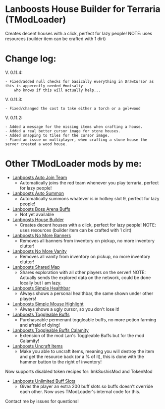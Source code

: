 # Lanboosts House Builder for Terraria (TModLoader)
 Creates decent houses with a click, perfect for lazy people!
NOTE: uses resources (builder item can be crafted with 1 dirt)


# Change log:
V. 0.11.4:

	- Fixed/added null checks for basically everything in DrawCursor as this is apperently needed #notsalty
		who knows if this will actually help...


V. 0.11.3:

	- Fixed/changed the cost to take either a torch or a gel+wood


V. 0.11.2:

	- Added a message for the missing items when crafting a house.
	- Added a real better cursor image for stone houses.
	- Added snapping to tiles for the cursor image.
	- Fixed an issue on multiplayer, when crafting a stone house the server created a wood house.

# Other TModLoader mods by me:
* [Lanboosts Auto Join Team](https://github.com/Lanboost/TModLoader_LansAutoJoinTeam)
  * Automatically joins the red team whenever you play terraria, perfect for lazy people!
* [Lanboosts Auto Summon](https://github.com/Lanboost/TModLoader_LansAutoSummon)
  * Automatically summons whatever is in hotkey slot 9, perfect for lazy people!
* [Lanboosts Boss Arena Buffs](https://github.com/Lanboost/TModLoader_LansBossArenaBuffs)
  * Not yet available
* [Lanboosts House Builder](https://github.com/Lanboost/TModLoader_LansHouseBuilder)
  * Creates decent houses with a click, perfect for lazy people!
NOTE: uses resources (builder item can be crafted with 1 dirt)
* [Lanboosts No More Banners](https://github.com/Lanboost/TModLoader_LansNoMoreBanners)
  * Removes all banners from inventory on pickup, no more inventory clutter!
* [Lanboosts No More Vanity](https://github.com/Lanboost/TModLoader_LansNoMoreVanity)
  * Removes all vanity from inventory on pickup, no more inventory clutter!
* [Lanboosts Shared Map](https://github.com/Lanboost/TModLoader_LansSharedMap)
  * Shares exploration with all other players on the server! 
NOTE: Actually sends the explored data on the network, could be done locally but I am lazy.
* [Lanboosts Simple Healthbar](https://github.com/Lanboost/TModLoader_LansSimpleHealthbar)
  * Always shows a personal healthbar, the same shown under other players!
* [Lanboosts Simple Mouse Highlight](https://github.com/Lanboost/TModLoader_LansSimpleMouseHighlight)
  * Always shows a ugly cursor, so you don't lose it!
* [Lanboosts Toggleable Buffs](https://github.com/Lanboost/TModLoader_LansToggleableBuffs)
  * Purchaseable permenant toggleable buffs, no more potion farming and afraid of dying!
* [Lanboosts Toggleable Buffs Calamity](https://github.com/Lanboost/TModLoader_LansToggleableBuffsCalamity)
  * Extension of the mod Lan's Toggleable Buffs but for the mod Calamity!
* [Lanboosts Uncraft Items](https://github.com/Lanboost/TModLoader_LansUncraftItems)
  * Make you able to uncraft items, meaning you will destroy the item and get the resource back (or a % of it), this is done with the hammer button to the right of inventory!


Now supports disabled token recipes for: ImkSushisMod and TokenMod
* [Lanboosts Unlimited Buff Slots](https://github.com/Lanboost/TModLoader_LansUnlimitedBuffSlots)
  * Gives the player an extra 200 buff slots so buffs doesn't override each other. Now uses TModLoader's internal code for this.

 Contact me by issues for questions!
